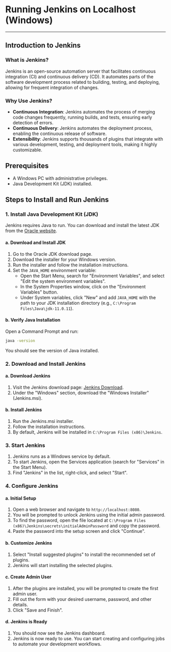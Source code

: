 

# Running Jenkins on Localhost (Windows)
---

## Introduction to Jenkins

### What is Jenkins?
Jenkins is an open-source automation server that facilitates continuous integration (CI) and continuous delivery (CD). It automates parts of the software development process related to building, testing, and deploying, allowing for frequent integration of changes.

### Why Use Jenkins?
- **Continuous Integration**: Jenkins automates the process of merging code changes frequently, running builds, and tests, ensuring early detection of errors.
- **Continuous Delivery**: Jenkins automates the deployment process, enabling the continuous release of software.
- **Extensibility**: Jenkins supports thousands of plugins that integrate with various development, testing, and deployment tools, making it highly customizable.

## Prerequisites
- A Windows PC with administrative privileges.
- Java Development Kit (JDK) installed.

## Steps to Install and Run Jenkins

### 1. Install Java Development Kit (JDK)

Jenkins requires Java to run. You can download and install the latest JDK from the [Oracle website](https://www.oracle.com/java/technologies/javase-jdk11-downloads.html).
#### a. Download and Install JDK
1. Go to the Oracle JDK download page.
2. Download the installer for your Windows version.
3. Run the installer and follow the installation instructions.
4. Set the `JAVA_HOME` environment variable:
    - Open the Start Menu, search for "Environment Variables", and select "Edit the system environment variables".
    - In the System Properties window, click on the "Environment Variables" button.
    - Under System variables, click "New" and add `JAVA_HOME` with the path to your JDK installation directory (e.g., `C:\Program Files\Java\jdk-11.0.11`).

#### b. Verify Java Installation
Open a Command Prompt and run:

```cmd
java -version
```

You should see the version of Java installed.

### 2. Download and Install Jenkins

#### a. Download Jenkins
1. Visit the Jenkins download page: [Jenkins Download](https://www.jenkins.io/download/).
2. Under the "Windows" section, download the "Windows Installer" (Jenkins.msi).

#### b. Install Jenkins
1. Run the Jenkins.msi installer.
2. Follow the installation instructions.
3. By default, Jenkins will be installed in `C:\Program Files (x86)\Jenkins`.

### 3. Start Jenkins
1. Jenkins runs as a Windows service by default.
2. To start Jenkins, open the Services application (search for "Services" in the Start Menu).
3. Find "Jenkins" in the list, right-click, and select "Start".

### 4. Configure Jenkins

#### a. Initial Setup
1. Open a web browser and navigate to `http://localhost:8080`.
2. You will be prompted to unlock Jenkins using the initial admin password.
3. To find the password, open the file located at `C:\Program Files (x86)\Jenkins\secrets\initialAdminPassword` and copy the password.
4. Paste the password into the setup screen and click "Continue".

#### b. Customize Jenkins
1. Select "Install suggested plugins" to install the recommended set of plugins.
2. Jenkins will start installing the selected plugins.

#### c. Create Admin User
1. After the plugins are installed, you will be prompted to create the first admin user.
2. Fill out the form with your desired username, password, and other details.
3. Click "Save and Finish".

#### d. Jenkins is Ready
1. You should now see the Jenkins dashboard.
2. Jenkins is now ready to use. You can start creating and configuring jobs to automate your development workflows.
